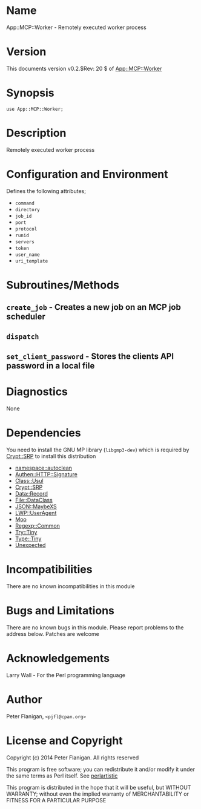 # Name

App::MCP::Worker - Remotely executed worker process

# Version

This documents version v0.2.$Rev: 20 $ of [App::MCP::Worker](https://metacpan.org/pod/App::MCP::Worker)

# Synopsis

    use App::MCP::Worker;

# Description

Remotely executed worker process

# Configuration and Environment

Defines the following attributes;

- `command`
- `directory`
- `job_id`
- `port`
- `protocol`
- `runid`
- `servers`
- `token`
- `user_name`
- `uri_template`

# Subroutines/Methods

## `create_job` - Creates a new job on an MCP job scheduler

## `dispatch`

## `set_client_password` - Stores the clients API password in a local file

# Diagnostics

None

# Dependencies

You need to install the GNU MP library (`libgmp3-dev`) which is required by
[Crypt::SRP](https://metacpan.org/pod/Crypt::SRP) to install this distribution

- [namespace::autoclean](https://metacpan.org/pod/namespace::autoclean)
- [Authen::HTTP::Signature](https://metacpan.org/pod/Authen::HTTP::Signature)
- [Class::Usul](https://metacpan.org/pod/Class::Usul)
- [Crypt::SRP](https://metacpan.org/pod/Crypt::SRP)
- [Data::Record](https://metacpan.org/pod/Data::Record)
- [File::DataClass](https://metacpan.org/pod/File::DataClass)
- [JSON::MaybeXS](https://metacpan.org/pod/JSON::MaybeXS)
- [LWP::UserAgent](https://metacpan.org/pod/LWP::UserAgent)
- [Moo](https://metacpan.org/pod/Moo)
- [Regexp::Common](https://metacpan.org/pod/Regexp::Common)
- [Try::Tiny](https://metacpan.org/pod/Try::Tiny)
- [Type::Tiny](https://metacpan.org/pod/Type::Tiny)
- [Unexpected](https://metacpan.org/pod/Unexpected)

# Incompatibilities

There are no known incompatibilities in this module

# Bugs and Limitations

There are no known bugs in this module.
Please report problems to the address below.
Patches are welcome

# Acknowledgements

Larry Wall - For the Perl programming language

# Author

Peter Flanigan, `<pjfl@cpan.org>`

# License and Copyright

Copyright (c) 2014 Peter Flanigan. All rights reserved

This program is free software; you can redistribute it and/or modify it
under the same terms as Perl itself. See [perlartistic](https://metacpan.org/pod/perlartistic)

This program is distributed in the hope that it will be useful,
but WITHOUT WARRANTY; without even the implied warranty of
MERCHANTABILITY or FITNESS FOR A PARTICULAR PURPOSE
